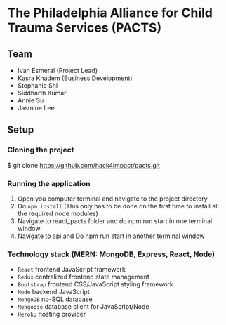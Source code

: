 # The Philadelphia Alliance for Child Trauma Services (PACTS)

## Team
* Ivan Esmeral (Project Lead)
* Kasra Khadem (Business Development)
* Stephanie Shi
* Siddharth Kumar
* Annie Su
* Jasmine Lee

## Setup

### Cloning the project

$ git clone https://github.com/hack4impact/pacts.git



### Running the application

1. Open you computer terminal and navigate to the project directory
2. Do `npm install` (This only has to be done on the first time to install all the required node modules)
3. Navigate to react_pacts folder and do npm run start in one terminal window
4. Navigate to api and Do npm run start in another terminal window

### Technology stack (MERN: MongoDB, Express, React, Node)

*   `React` frontend JavaScript framework
*   `Redux` centralized frontend state management
*   `Bootstrap` frontend CSS/JavaScript styling framework
*   `Node` backend JavaScript
*   `MongoDB` no-SQL database
*   `Mongoose` database client for JavaScript/Node
*   `Heroku` hosting provider

